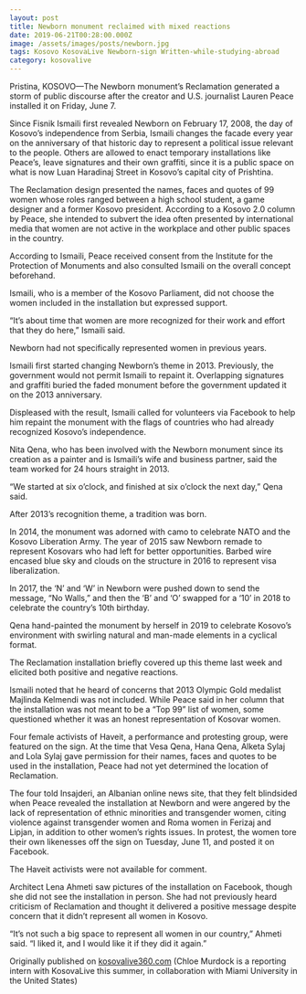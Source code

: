 ```yaml
---
layout: post
title: Newborn monument reclaimed with mixed reactions
date: 2019-06-21T00:28:00.000Z
image: /assets/images/posts/newborn.jpg
tags: Kosovo KosovaLive Newborn-sign Written-while-studying-abroad
category: kosovalive
---
```

Pristina, KOSOVO—The Newborn monument’s Reclamation generated a storm of public discourse after the creator and U.S. journalist Lauren Peace installed it on Friday, June 7.

Since Fisnik Ismaili first revealed Newborn on February 17, 2008, the day of Kosovo’s independence from Serbia, Ismaili changes the facade every year on the anniversary of that historic day to represent a political issue relevant to the people. Others are allowed to enact temporary installations like Peace’s, leave signatures and their own graffiti, since it is a public space on what is now Luan Haradinaj Street in Kosovo’s capital city of Prishtina.

The Reclamation design presented the names, faces and quotes of 99 women whose roles ranged between a high school student, a game designer and a former Kosovo president. According to a Kosovo 2.0 column by Peace, she intended to subvert the idea often presented by international media that women are not active in the workplace and other public spaces in the country.

According to Ismaili, Peace received consent from the Institute for the Protection of Monuments and also consulted Ismaili on the overall concept beforehand.

Ismaili, who is a member of the Kosovo Parliament, did not choose the women included in the installation but expressed support.

“It’s about time that women are more recognized for their work and effort that they do here,” Ismaili said.

Newborn had not specifically represented women in previous years.

Ismaili first started changing Newborn’s theme in 2013. Previously, the government would not permit Ismaili to repaint it. Overlapping signatures and graffiti buried the faded monument before the government updated it on the 2013 anniversary.

Displeased with the result, Ismaili called for volunteers via Facebook to help him repaint the monument with the flags of countries who had already recognized Kosovo’s independence.

Nita Qena, who has been involved with the Newborn monument since its creation as a painter and is Ismaili’s wife and business partner, said the team worked for 24 hours straight in 2013.

“We started at six o’clock, and finished at six o’clock the next day,” Qena said.

After 2013’s recognition theme, a tradition was born.

In 2014, the monument was adorned with camo to celebrate NATO and the Kosovo Liberation Army. The year of 2015 saw Newborn remade to represent Kosovars who had left for better opportunities. Barbed wire encased blue sky and clouds on the structure in 2016 to represent visa liberalization.

In 2017, the ‘N’ and ‘W’ in Newborn were pushed down to send the message, “No Walls,” and then the ‘B’ and ‘O’ swapped for a ‘10’ in 2018 to celebrate the country’s 10th birthday.

Qena hand-painted the monument by herself in 2019 to celebrate Kosovo’s environment with swirling natural and man-made elements in a cyclical format.

The Reclamation installation briefly covered up this theme last week and elicited both positive and negative reactions.

Ismaili noted that he heard of concerns that 2013 Olympic Gold medalist Majlinda Kelmendi was not included. While Peace said in her column that the installation was not meant to be a “Top 99” list of women, some questioned whether it was an honest representation of Kosovar women.

Four female activists of Haveit, a performance and protesting group, were featured on the sign. At the time that Vesa Qena, Hana Qena, Alketa Sylaj and Lola Sylaj gave permission for their names, faces and quotes to be used in the installation, Peace had not yet determined the location of Reclamation.

The four told Insajderi, an Albanian online news site, that they felt blindsided when Peace revealed the installation at Newborn and were angered by the lack of representation of ethnic minorities and transgender women, citing violence against transgender women and Roma women in Ferizaj and Lipjan, in addition to other women’s rights issues. In protest, the women tore their own likenesses off the sign on Tuesday, June 11, and posted it on Facebook.

The Haveit activists were not available for comment.

Architect Lena Ahmeti saw pictures of the installation on Facebook, though she did not see the installation in person. She had not previously heard criticism of Reclamation and thought it delivered a positive message despite concern that it didn’t represent all women in Kosovo.

“It’s not such a big space to represent all women in our country,” Ahmeti said. “I liked it, and I would like it if they did it again.”

Originally published on [kosovalive360.com](https://www.kosovalive360.com/newborn-reclaimed-with-mixed-reactions/) (Chloe Murdock is a reporting intern with KosovaLive this summer, in collaboration with Miami University in the United States)
